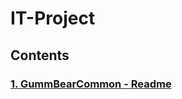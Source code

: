 # IT-Project

## Contents
### [1. GummBearCommon - Readme](https://github.com/johaido/GummyBears/blob/main/GummyBearCommon/README.md)
